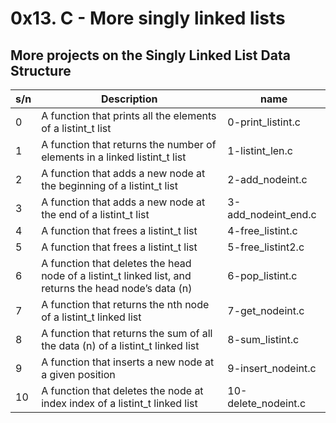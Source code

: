 # 0x13. C - More singly linked lists

## More projects on the Singly Linked List Data Structure

| s/n | Description                                                                                            | name                |
| --- | ------------------------------------------------------------------------------------------------------ | ------------------- |
| 0   | A function that prints all the elements of a listint_t list                                            | 0-print_listint.c   |
| 1   | A function that returns the number of elements in a linked listint_t list                              | 1-listint_len.c     |
| 2   | A function that adds a new node at the beginning of a listint_t list                                   | 2-add_nodeint.c     |
| 3   | A function that adds a new node at the end of a listint_t list                                         | 3-add_nodeint_end.c |
| 4   | A function that frees a listint_t list                                                                 | 4-free_listint.c    |
| 5   | A function that frees a listint_t list                                                                 | 5-free_listint2.c   |
| 6   | A function that deletes the head node of a listint_t linked list, and returns the head node’s data (n) | 6-pop_listint.c     |
| 7   | A function that returns the nth node of a listint_t linked list                                        | 7-get_nodeint.c     |
| 8   | A function that returns the sum of all the data (n) of a listint_t linked list                         | 8-sum_listint.c     |
| 9   | A function that inserts a new node at a given position                                                 | 9-insert_nodeint.c  |
| 10  | A function that deletes the node at index index of a listint_t linked list                             | 10-delete_nodeint.c |
